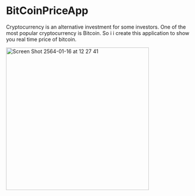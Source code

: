 # BitCoinPriceApp

Cryptocurrency is an alternative investment for some investors. 
One of the most popular cryptocurrency is Bitcoin. So i i create this application to show you real time price of bitcoin. 

<img width="391" alt="Screen Shot 2564-01-16 at 12 27 41" src="https://user-images.githubusercontent.com/45746492/104798077-3fddbd80-57f6-11eb-8134-d5ebc5a123ca.png">





